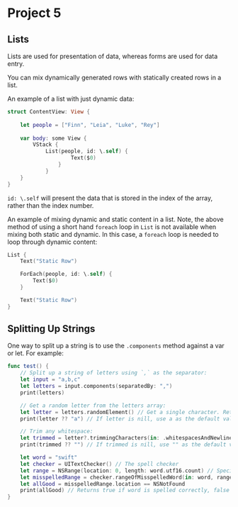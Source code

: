 # Project 5

## Lists

Lists are used for presentation of data, whereas forms are used for data entry.

You can mix dynamically generated rows with statically created rows in a list.

An example of a list with just dynamic data:

``` swift
struct ContentView: View {
    
    let people = ["Finn", "Leia", "Luke", "Rey"]
    
    var body: some View {
        VStack {
            List(people, id: \.self) {
                    Text($0)
                }
            }
    }
}
```

`id: \.self` will present the data that is stored in the index of the array, rather than the index number.

An example of mixing dynamic and static content in a list. Note, the above method of using a short hand `foreach` loop in `List` is not available when mixing both static and dynamic. In this case, a `foreach` loop is needed to loop through dynamic content:

``` swift
List {
    Text("Static Row")

    ForEach(people, id: \.self) {
        Text($0)
    }

    Text("Static Row")
}
```

## Splitting Up Strings

One way to split up a string is to use the `.components` method against a var or let. For example:

``` swift
func test() {
    // Split up a string of letters using `,` as the separator:
    let input = "a,b,c"
    let letters = input.components(separatedBy: ",")
    print(letters)

    // Get a random letter from the letters array:
    let letter = letters.randomElement() // Get a single character. Returns as an optional.
    print(letter ?? "a") // If letter is nill, use a as the default value.

    // Trim any whitespace:
    let trimmed = letter?.trimmingCharacters(in: .whitespacesAndNewlines) // Remove whitespace
    print(trimmed ?? "") // If trimmed is nill, use "" as the default value.

    let word = "swift"
    let checker = UITextChecker() // The spell checker
    let range = NSRange(location: 0, length: word.utf16.count) // Specify the length of the word to check
    let misspelledRange = checker.rangeOfMisspelledWord(in: word, range: range, startingAt: 0, wrap: false, language: "en")
    let allGood = misspelledRange.location == NSNotFound
    print(allGood) // Returns true if word is spelled correctly, false otherwise.
}
```
